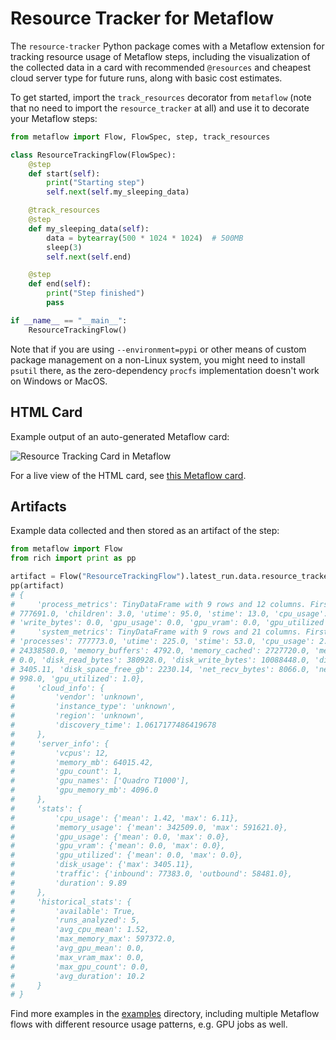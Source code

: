 # Resource Tracker for Metaflow

The `resource-tracker` Python package comes with a Metaflow extension for
tracking resource usage of Metaflow steps, including the visualization of the
collected data in a card with recommended `@resources` and cheapest cloud server
type for future runs, along with basic cost estimates.

To get started, import the `track_resources` decorator from `metaflow` (note
that no need to import the `resource_tracker` at all) and use it to decorate
your Metaflow steps:

```python linenums="1" hl_lines="1 9"
from metaflow import Flow, FlowSpec, step, track_resources

class ResourceTrackingFlow(FlowSpec):
    @step
    def start(self):
        print("Starting step")
        self.next(self.my_sleeping_data)

    @track_resources
    @step
    def my_sleeping_data(self):
        data = bytearray(500 * 1024 * 1024)  # 500MB
        sleep(3)
        self.next(self.end)

    @step
    def end(self):
        print("Step finished")
        pass

if __name__ == "__main__":
    ResourceTrackingFlow()
```

Note that if you are using `--environment=pypi` or other means of custom package management on a non-Linux system, you might need to install `psutil` there, as the zero-dependency `procfs` implementation doesn't work on Windows or MacOS.

## HTML Card

Example output of an auto-generated Metaflow card:

![Resource Tracking Card in Metaflow](https://sparecores.github.io/resource-tracker/track_resources-card-example.png)

For a live view of the HTML card, see <a href="https://sparecores.com/assets/slides/example-resource-tracker-report-in-metaflow.html" target="_blank">this Metaflow card</a>.

## Artifacts

Example data collected and then stored as an artifact of the step:

```python
from metaflow import Flow
from rich import print as pp

artifact = Flow("ResourceTrackingFlow").latest_run.data.resource_tracker_data
pp(artifact)
# {
#     'process_metrics': TinyDataFrame with 9 rows and 12 columns. First row as a dict: {'timestamp': 1741732803.3076203, 'pid': 
# 777691.0, 'children': 3.0, 'utime': 95.0, 'stime': 13.0, 'cpu_usage': 1.0796, 'memory': 563273.0, 'read_bytes': 52260.0, 
# 'write_bytes': 0.0, 'gpu_usage': 0.0, 'gpu_vram': 0.0, 'gpu_utilized': 0.0},
#     'system_metrics': TinyDataFrame with 9 rows and 21 columns. First row as a dict: {'timestamp': 1741732803.2471318, 
# 'processes': 777773.0, 'utime': 225.0, 'stime': 53.0, 'cpu_usage': 2.7797, 'memory_free': 38480700.0, 'memory_used': 
# 24338580.0, 'memory_buffers': 4792.0, 'memory_cached': 2727720.0, 'memory_active': 15931396.0, 'memory_inactive': 
# 0.0, 'disk_read_bytes': 380928.0, 'disk_write_bytes': 10088448.0, 'disk_space_total_gb': 5635.25, 'disk_space_used_gb': 
# 3405.11, 'disk_space_free_gb': 2230.14, 'net_recv_bytes': 8066.0, 'net_sent_bytes': 8593.0, 'gpu_usage': 0.29, 'gpu_vram': 
# 998.0, 'gpu_utilized': 1.0},
#     'cloud_info': {
#         'vendor': 'unknown',
#         'instance_type': 'unknown',
#         'region': 'unknown',
#         'discovery_time': 1.0617177486419678
#     },
#     'server_info': {
#         'vcpus': 12,
#         'memory_mb': 64015.42,
#         'gpu_count': 1,
#         'gpu_names': ['Quadro T1000'],
#         'gpu_memory_mb': 4096.0
#     },
#     'stats': {
#         'cpu_usage': {'mean': 1.42, 'max': 6.11},
#         'memory_usage': {'mean': 342509.0, 'max': 591621.0},
#         'gpu_usage': {'mean': 0.0, 'max': 0.0},
#         'gpu_vram': {'mean': 0.0, 'max': 0.0},
#         'gpu_utilized': {'mean': 0.0, 'max': 0.0},
#         'disk_usage': {'max': 3405.11},
#         'traffic': {'inbound': 77383.0, 'outbound': 58481.0},
#         'duration': 9.89
#     },
#     'historical_stats': {
#         'available': True,
#         'runs_analyzed': 5,
#         'avg_cpu_mean': 1.52,
#         'max_memory_max': 597372.0,
#         'avg_gpu_mean': 0.0,
#         'max_vram_max': 0.0,
#         'max_gpu_count': 0.0,
#         'avg_duration': 10.2
#     }
# }
```

Find more examples in the [examples](https://github.com/SpareCores/resource-tracker/tree/main/examples) directory, including multiple Metaflow flows with different resource usage patterns, e.g. GPU jobs as well.
